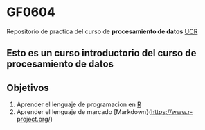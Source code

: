 # GF0604

Repositorio de practica del curso de **procesamiento de datos** [UCR](https://www.ucr.ac.cr/)

## Esto es un curso introductorio del curso de procesamiento de datos

## Objetivos 
1. Aprender el lenguaje de programacion en [R](https://www.r-project.org/)
2. Aprender el lenguaje de marcado [Markdown}(https://www.r-project.org/)
